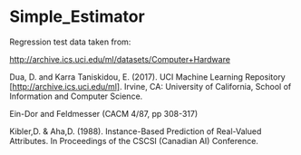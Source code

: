 # Simple_Estimator


Regression test data taken from:

http://archive.ics.uci.edu/ml/datasets/Computer+Hardware

Dua, D. and Karra Taniskidou, E. (2017). UCI Machine Learning Repository [http://archive.ics.uci.edu/ml]. Irvine, CA: University of California, School of Information and Computer Science. 

Ein-Dor and Feldmesser (CACM 4/87, pp 308-317)

Kibler,D. & Aha,D. (1988). Instance-Based Prediction of Real-Valued Attributes. In Proceedings of the CSCSI (Canadian AI) Conference. 
